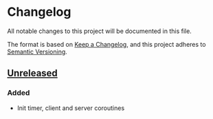 # Changelog

All notable changes to this project will be documented in this file.

The format is based on [Keep a Changelog](https://keepachangelog.com/en/1.0.0/),
and this project adheres to [Semantic Versioning](https://semver.org/spec/v2.0.0.html).

## [Unreleased]

### Added

- Init timer, client and server coroutines

[unreleased]: https://github.com/pimalaya/io-timer/compare/root..HEAD

<!-- generated by git-cliff on 2025-05-16T21:47:30.253057446+02:00 -->
